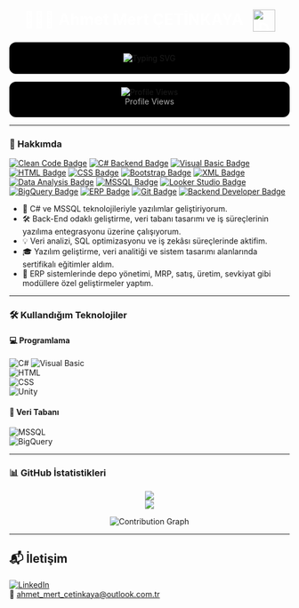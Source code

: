 <h1 align="center" style="color:#FFFFFF;">
  👨🏽‍💻 Ahmet Mert ÇETİNKAYA  
  <img src="https://media.giphy.com/media/LaVp0AyqR5bGsC5Cbm/giphy.gif" alt="Data GIF" width="40" style="vertical-align:middle; margin-left:10px;" />
</h1>




<p align="center" style="background-color:#000000; padding:20px; border-radius:12px;">
  <img src="https://readme-typing-svg.demolab.com?font=Fira+Code&duration=3500&pause=1000&color=FFFFFF&center=true&width=480&lines=Software+Developer;MSSQL+%2F+C%23+Enthusiast;Clean+Code%20%7C%20Sharp%20Mind;Always+Learning..." alt="Typing SVG" />
</p>

<p align="center" style="background-color:#000000; padding:10px 0 20px 0; border-radius:12px;">
  <img src="https://komarev.com/ghpvc/?username=ahmet-mert-cetinkaya&color=FFFFFF&style=flat-square" alt="Profile Views" />
  <br />
  <span style="color:#AAAAAA; font-size:0.9rem;">Profile Views</span>
</p>

---

### 🧠 Hakkımda

[![Clean Code Badge](https://img.shields.io/badge/-Clean%20Code%20Mindset-333333?style=flat-square&logo=codefactor&logoColor=white)]()
[![C# Backend Badge](https://img.shields.io/badge/-C%23%20Backend-68217A?style=flat-square&logo=csharp&logoColor=white)]()
[![Visual Basic Badge](https://img.shields.io/badge/-Visual%20Basic-6C3483?style=flat-square&logo=visualstudio&logoColor=white)]()
[![HTML Badge](https://img.shields.io/badge/-HTML5-E44F26?style=flat-square&logo=html5&logoColor=white)]()
[![CSS Badge](https://img.shields.io/badge/-CSS3-1572B6?style=flat-square&logo=css3&logoColor=white)]()
[![Bootstrap Badge](https://img.shields.io/badge/-Bootstrap-563D7C?style=flat-square&logo=bootstrap&logoColor=white)]()
[![XML Badge](https://img.shields.io/badge/-XML-8E44AD?style=flat-square&logo=xml&logoColor=white)]()
[![Data Analysis Badge](https://img.shields.io/badge/-Data%20Analysis-3498DB?style=flat-square&logo=googleanalytics&logoColor=white)]()
[![MSSQL Badge](https://img.shields.io/badge/-MSSQL-CC2927?style=flat-square&logo=microsoftsqlserver&logoColor=white)]()
[![Looker Studio Badge](https://img.shields.io/badge/-Looker%20Studio-4285F4?style=flat-square&logo=googleanalytics&logoColor=white)]()
[![BigQuery Badge](https://img.shields.io/badge/-BigQuery-1A73E8?style=flat-square&logo=googlecloud&logoColor=white)]()
[![ERP Badge](https://img.shields.io/badge/-ERP-9B59B6?style=flat-square&logo=windows&logoColor=white)]()
[![Git Badge](https://img.shields.io/badge/-Git-F05032?style=flat-square&logo=git&logoColor=white)]()
[![Backend Developer Badge](https://img.shields.io/badge/-Backend%20Developer-2C3E50?style=flat-square&logo=react&logoColor=white)]()


- 💼 C# ve MSSQL teknolojileriyle yazılımlar geliştiriyorum.  
- 🛠️ Back-End odaklı geliştirme, veri tabanı tasarımı ve iş süreçlerinin yazılıma entegrasyonu üzerine çalışıyorum.  
- 💡 Veri analizi, SQL optimizasyonu ve iş zekâsı süreçlerinde aktifim.  
- 🎓 Yazılım geliştirme, veri analitiği ve sistem tasarımı alanlarında sertifikalı eğitimler aldım.  
- 🧩 ERP sistemlerinde depo yönetimi, MRP, satış, üretim, sevkiyat gibi modüllere özel geliştirmeler yaptım.  

---

### 🛠️ Kullandığım Teknolojiler

#### 💻 Programlama  
![C#](https://img.shields.io/badge/C%23-9B59B6?style=for-the-badge&logo=csharp&logoColor=white)
![Visual Basic](https://img.shields.io/badge/Visual%20Basic-68217A?style=for-the-badge&logo=visualstudio&logoColor=white)  
![HTML](https://img.shields.io/badge/HTML-E34F26?style=for-the-badge&logo=html5&logoColor=white)  
![CSS](https://img.shields.io/badge/CSS-1572B6?style=for-the-badge&logo=css3&logoColor=white)  
![Unity](https://img.shields.io/badge/Unity-000000?style=for-the-badge&logo=unity&logoColor=white)  

#### 🧮 Veri Tabanı  
![MSSQL](https://img.shields.io/badge/MSSQL-CC2927?style=for-the-badge&logo=microsoftsqlserver&logoColor=white)  
![BigQuery](https://img.shields.io/badge/Google%20BigQuery-4285F4?style=for-the-badge&logo=googlecloud&logoColor=white)  

---

### 📊 GitHub İstatistikleri

<p align="center">
  <img src="https://github-readme-stats.vercel.app/api?username=ahmet-mert-cetinkaya&show_icons=true&theme=dark" />
  <br />
  <img src="https://github-readme-stats.vercel.app/api/top-langs/?username=ahmet-mert-cetinkaya&layout=compact&hide_border=true&theme=dark" />
</p>

<p align="center">
  <img src="https://github-readme-activity-graph.vercel.app/graph?username=ahmet-mert-cetinkaya&theme=github-dark&area=true&hide_border=true" alt="Contribution Graph"/>
</p>

---

## 📬 İletişim

[![LinkedIn](https://img.shields.io/badge/LinkedIn-0A66C2?style=flat-square&logo=linkedin&logoColor=white)](https://linkedin.com/in/ahmetmertcetinkaya)  
📧 ahmet_mert_cetinkaya@outlook.com.tr  
